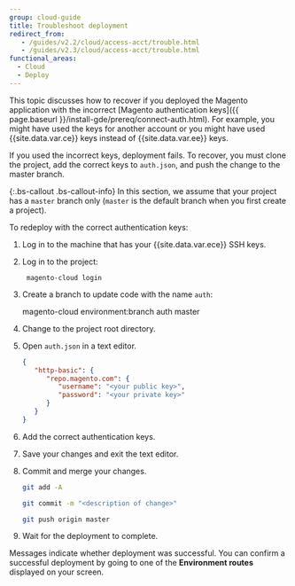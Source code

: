 ```yaml
---
group: cloud-guide
title: Troubleshoot deployment
redirect_from:
   - /guides/v2.2/cloud/access-acct/trouble.html
   - /guides/v2.3/cloud/access-acct/trouble.html
functional_areas:
  - Cloud
  - Deploy
---
```


This topic discusses how to recover if you deployed the Magento application with the incorrect [Magento authentication keys]({{ page.baseurl }}/install-gde/prereq/connect-auth.html). For example, you might have used the keys for another account or you might have used {{site.data.var.ce}} keys instead of {{site.data.var.ee}} keys.

If you used the incorrect keys, deployment fails. To recover, you must clone the project, add the correct keys to `auth.json`, and push the change to the master branch.

{:.bs-callout .bs-callout-info}
In this section, we assume that your project has a `master` branch only (`master` is the default branch when you first create a project).

To redeploy with the correct authentication keys:

1. Log in to the machine that has your {{site.data.var.ece}} SSH keys.
2. Log in to the project:

		magento-cloud login
3. Create a branch to update code with the name `auth`:

      magento-cloud environment:branch auth master

4. Change to the project root directory.
5. Open `auth.json` in a text editor.

    ```json
    {
       "http-basic": {
          "repo.magento.com": {
             "username": "<your public key>",
             "password": "<your private key>"
          }
       }
    }
    ```

6. Add the correct authentication keys.
7. Save your changes and exit the text editor.
8. Commit and merge your changes.

    ```bash
    git add -A
    ```

    ```bash
    git commit -m "<description of change>"
    ```

    ```bash
    git push origin master
    ```

9. Wait for the deployment to complete.

Messages indicate whether deployment was successful. You can confirm a successful deployment by going to one of the **Environment routes** displayed on your screen.
